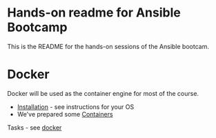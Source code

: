 # Hands-on readme for Ansible Bootcamp

This is the README for the hands-on sessions of the Ansible bootcam.


# Docker


Docker will be used as the container engine for most of the course.

  * [Installation](http://docs.docker.com/installation/) - see instructions for your OS
  * We've prepared some [Containers](https://hub.docker.com/u/aaroc)

Tasks - see [docker](docker/)
